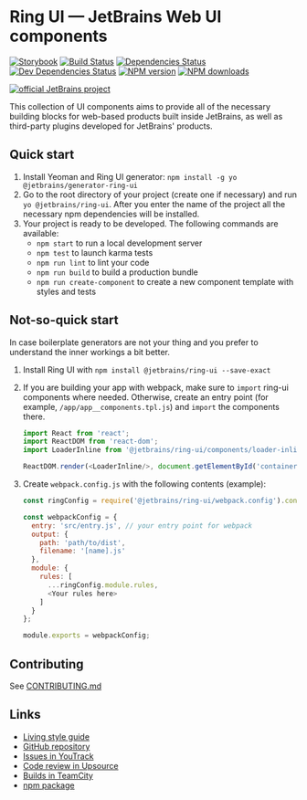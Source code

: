 # Ring UI — JetBrains Web UI components


[![Storybook][storybook-img]][docsite] [![Build Status][ci-img]][ci-bt] [![Dependencies Status][deps-img]][deps] [![Dev Dependencies Status][dev-deps-img]][dev-deps] [![NPM version][npm-version-img]][npm-package] [![NPM downloads][npm-count-img]][npm-package]

[![official JetBrains project](https://jb.gg/badges/official-flat-square.svg)](https://confluence.jetbrains.com/display/ALL/JetBrains+on+GitHub)

This collection of UI components aims to provide all of the necessary building blocks for web-based products built inside JetBrains, as well as third-party plugins developed for JetBrains' products.

## Quick start

1. Install Yeoman and Ring UI generator: `npm install -g yo @jetbrains/generator-ring-ui`
2. Go to the root directory of your project (create one if necessary) and run `yo @jetbrains/ring-ui`. After you enter the name of the project all the necessary npm dependencies will be installed.
3. Your project is ready to be developed. The following commands are available:
   - `npm start` to run a local development server
   - `npm test` to launch karma tests
   - `npm run lint` to lint your code
   - `npm run build` to build a production bundle
   - `npm run create-component` to create a new component template with styles and tests

## Not-so-quick start

In case boilerplate generators are not your thing and you prefer to understand the inner workings a bit better.

1. Install Ring UI with `npm install @jetbrains/ring-ui --save-exact` 

2. If you are building your app with webpack, make sure to `import` ring-ui components where needed. Otherwise, create an entry point (for example, `/app/app__components.tpl.js`) and
`import` the components there. 
   ``` javascript
   import React from 'react';
   import ReactDOM from 'react-dom';
   import LoaderInline from '@jetbrains/ring-ui/components/loader-inline/loader-inline';
   
   ReactDOM.render(<LoaderInline/>, document.getElementById('container'));
   ```

3. Create `webpack.config.js` with the following contents (example):
   ``` javascript
   const ringConfig = require('@jetbrains/ring-ui/webpack.config').config;
   
   const webpackConfig = {
     entry: 'src/entry.js', // your entry point for webpack
     output: {
       path: 'path/to/dist',
       filename: '[name].js'
     },
     module: {
       rules: [
         ...ringConfig.module.rules,
         <Your rules here>
       ]
     }
   };
   
   module.exports = webpackConfig;
   ```

## Contributing

See [CONTRIBUTING.md](./CONTRIBUTING.md)

## Links

- [Living style guide][docsite]
- [GitHub repository](https://github.com/JetBrains/ring-ui)
- [Issues in YouTrack](https://youtrack.jetbrains.com/issues/RG)
- [Code review in Upsource](https://upsource.jetbrains.com/ring-ui/view)
- [Builds in TeamCity][ci-project]
- [npm package][npm-package]

[docsite]: https://jetbrains.github.io/ring-ui
[ci-project]: https://teamcity.jetbrains.com/project.html?projectId=JetBrainsUi_RingUi&tab=projectOverview
[ci-bt]: https://teamcity.jetbrains.com/viewType.html?buildTypeId=JetBrainsUi_RingUi_GeminiTests&tab=buildTypeStatusDiv
[ci-img]:  https://teamcity.jetbrains.com/app/rest/builds/buildType:JetBrainsUi_RingUi_GeminiTests/statusIcon.svg
[deps]: https://david-dm.org/jetbrains/ring-ui
[deps-img]: https://img.shields.io/david/jetbrains/ring-ui.svg
[dev-deps]: https://david-dm.org/jetbrains/ring-ui?type=dev
[dev-deps-img]: https://img.shields.io/david/dev/jetbrains/ring-ui.svg
[npm-package]: https://www.npmjs.com/package/@jetbrains/ring-ui
[npm-version-img]: https://img.shields.io/npm/v/@jetbrains/ring-ui.svg
[npm-count-img]: https://img.shields.io/npm/dt/@jetbrains/ring-ui.svg
[storybook-img]: https://cdn.jsdelivr.net/gh/storybookjs/brand@master/badge/badge-storybook.svg

